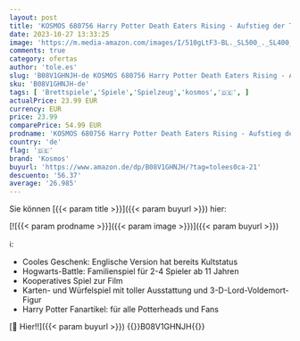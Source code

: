 ```yaml
---
layout: post
title: 'KOSMOS 680756 Harry Potter Death Eaters Rising - Aufstieg der Todesser  Harry Potter Spiel für für 2-4 Personen ab 11 Jahre  EIN kooperatives Würfelspiel  Gesellschaftsspiel'
date: 2023-10-27 13:33:25
image: 'https://m.media-amazon.com/images/I/510gLtF3-BL._SL500_._SL400_.jpg'
comments: true
category: ofertas
author: 'tole.es'
slug: 'B08V1GHNJH-de KOSMOS 680756 Harry Potter Death Eaters Rising - Aufstieg...'
sku: 'B08V1GHNJH-de'
tags: [ 'Brettspiele','Spiele','Spielzeug','kosmos','🇩🇪', ]
actualPrice: 23.99 EUR
currency: EUR
price: 23.99
comparePrice: 54.99 EUR
prodname: 'KOSMOS 680756 Harry Potter Death Eaters Rising - Aufstieg der Todesser  Harry Potter Spiel für für 2-4 Personen ab 11 Jahre  EIN kooperatives Würfelspiel  Gesellschaftsspiel'
country: 'de'
flag: '🇩🇪'
brand: 'Kosmos'
buyurl: 'https://www.amazon.de/dp/B08V1GHNJH/?tag=tolees0ca-21'
descuento: '56.37'
average: '26.985'
---
```


Sie können [{{< param title >}}]({{< param buyurl >}}) hier:

[![{{< param prodname >}}]({{< param image >}})]({{< param buyurl >}})

ℹ️:

- Cooles Geschenk: Englische Version hat bereits Kultstatus
- Hogwarts-Battle: Familienspiel für 2-4 Spieler ab 11 Jahren
- Kooperatives Spiel zur Film
- Karten- und Würfelspiel mit toller Ausstattung und 3-D-Lord-Voldemort-Figur
- Harry Potter Fanartikel: für alle Potterheads und Fans

[🛒 Hier!!]({{< param buyurl >}})
{{<world>}}B08V1GHNJH{{</world>}}
